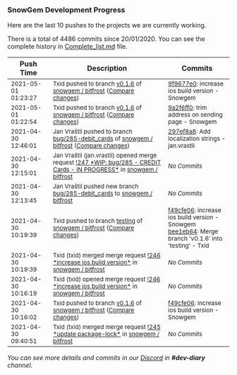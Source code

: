 
### SnowGem Development Progress

Here are the last 10 pushes to the projects we are currently working.

There is a total of 4486 commits since 20/01/2020. You can see the complete history in
 [Complete_list.md](Complete_list.md) file.

| Push Time | Description | Commits |
| --- | --- | --- |
| <sub>2021-05-01 01:23:27</sub> | <sub>Txid pushed to branch [v0\.1\.6](https://gitlab.com/snowgem/bitfrost/commits/v0.1.6) of [snowgem / bitfrost](https://gitlab.com/snowgem/bitfrost) ([Compare changes](https://gitlab.com/snowgem/bitfrost/compare/9a2f6ff055b8e3efa67053663306cde58be527fb...9f9677e0e59f7c07e4739cd2c847e4ca539c4670))</sub> | <sub>[9f9677e0](https://gitlab.com/snowgem/bitfrost/-/commit/9f9677e0e59f7c07e4739cd2c847e4ca539c4670): increase ios build version - Snowgem</sub> |
| <sub>2021-05-01 01:22:54</sub> | <sub>Txid pushed to branch [v0\.1\.6](https://gitlab.com/snowgem/bitfrost/commits/v0.1.6) of [snowgem / bitfrost](https://gitlab.com/snowgem/bitfrost) ([Compare changes](https://gitlab.com/snowgem/bitfrost/compare/f49cfe06264f4d5397a09f425257226b9d3da4c5...9a2f6ff055b8e3efa67053663306cde58be527fb))</sub> | <sub>[9a2f6ff0](https://gitlab.com/snowgem/bitfrost/-/commit/9a2f6ff055b8e3efa67053663306cde58be527fb): trim address on sending page - Snowgem</sub> |
| <sub>2021-04-30 12:46:01</sub> | <sub>Jan Vraštil pushed to branch [bug/285\-debit\_cards](https://gitlab.com/snowgem/bitfrost/commits/bug/285-debit_cards) of [snowgem / bitfrost](https://gitlab.com/snowgem/bitfrost) ([Compare changes](https://gitlab.com/snowgem/bitfrost/compare/de49d617db47cf56616b38d440d07900586609ee...297ef8a8492019373894bda1c8d17f6d5b7e5cab))</sub> | <sub>[297ef8a8](https://gitlab.com/snowgem/bitfrost/-/commit/297ef8a8492019373894bda1c8d17f6d5b7e5cab): Add localization strings - jan.vrastil</sub> |
| <sub>2021-04-30 12:15:01</sub> | <sub>Jan Vraštil (jan.vrastil) opened merge request [\!247 \*WIP: bug/285 \- CREDIT Cards \- IN PROGRESS\*](https://gitlab.com/snowgem/bitfrost/-/merge_requests/247) in [snowgem / bitfrost](https://gitlab.com/snowgem/bitfrost)</sub> | <sub>_No Commits_</sub> |
| <sub>2021-04-30 12:13:45</sub> | <sub>Jan Vraštil pushed new branch [bug/285\-debit\_cards](https://gitlab.com/snowgem/bitfrost/commits/bug/285-debit_cards) to [snowgem / bitfrost](https://gitlab.com/snowgem/bitfrost)</sub> | <sub>_No Commits_</sub> |
| <sub>2021-04-30 10:19:39</sub> | <sub>Txid pushed to branch [testing](https://gitlab.com/snowgem/bitfrost/commits/testing) of [snowgem / bitfrost](https://gitlab.com/snowgem/bitfrost) ([Compare changes](https://gitlab.com/snowgem/bitfrost/compare/2785765bdcfdbaeed09a62bc40e9ad261db3b63e...bee1eb64779d3b211e357de8e90692dee18de882))</sub> | <sub>[f49cfe06](https://gitlab.com/snowgem/bitfrost/-/commit/f49cfe06264f4d5397a09f425257226b9d3da4c5): increase ios build version - Snowgem<br>[bee1eb64](https://gitlab.com/snowgem/bitfrost/-/commit/bee1eb64779d3b211e357de8e90692dee18de882): Merge branch 'v0.1.6' into 'testing' - Txid</sub> |
| <sub>2021-04-30 10:19:39</sub> | <sub>Txid (txid) merged merge request [\!246 \*increase ios build version\*](https://gitlab.com/snowgem/bitfrost/-/merge_requests/246) in [snowgem / bitfrost](https://gitlab.com/snowgem/bitfrost)</sub> | <sub>_No Commits_</sub> |
| <sub>2021-04-30 10:16:19</sub> | <sub>Txid (txid) opened merge request [\!246 \*increase ios build version\*](https://gitlab.com/snowgem/bitfrost/-/merge_requests/246) in [snowgem / bitfrost](https://gitlab.com/snowgem/bitfrost)</sub> | <sub>_No Commits_</sub> |
| <sub>2021-04-30 10:16:02</sub> | <sub>Txid pushed to branch [v0\.1\.6](https://gitlab.com/snowgem/bitfrost/commits/v0.1.6) of [snowgem / bitfrost](https://gitlab.com/snowgem/bitfrost) ([Compare changes](https://gitlab.com/snowgem/bitfrost/compare/42ee12015efa521201b07aa53db0b2556c24bb8f...f49cfe06264f4d5397a09f425257226b9d3da4c5))</sub> | <sub>[f49cfe06](https://gitlab.com/snowgem/bitfrost/-/commit/f49cfe06264f4d5397a09f425257226b9d3da4c5): increase ios build version - Snowgem</sub> |
| <sub>2021-04-30 09:40:51</sub> | <sub>Txid (txid) merged merge request [\!245 \*update package\-lock\*](https://gitlab.com/snowgem/bitfrost/-/merge_requests/245) in [snowgem / bitfrost](https://gitlab.com/snowgem/bitfrost)</sub> | <sub>_No Commits_</sub> |

_You can see more details and commits in our [Discord](https://discord.gg/zumGnbg) in **#dev-diary** channel._
